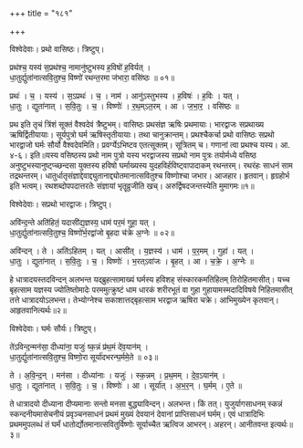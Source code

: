 +++
title = "१८१"

+++


विश्वेदेवाः। प्रथो वासिष्ठः। त्रिष्टुप्।

प्रथ॑श्च॒ यस्य॑ स॒प्रथ॑श्च॒ नामानु॑ष्टुभस्य ह॒विषो॑ ह॒विर्यत् ।  
धा॒तुर्द्युता॑नात्सवि॒तुश्च॒ विष्णो॑ रथन्त॒रमा ज॑भारा॒ वसि॑ष्ठः ॥ ०१॥

प्रथः॑ । च॒ । यस्य॑ । स॒ऽप्रथः॑ । च॒ । नाम॑ । आनु॑ऽस्तुभस्य । ह॒विषः॑ । ह॒विः । यत् ।  
धा॒तुः । द्युता॑नात् । स॒वि॒तुः । च॒ । विष्णोः॑ । र॒थ॒म्ऽत॒रम् । आ । ज॒भा॒र॒ । वसि॑ष्ठः ॥

प्रथ इति तृचं त्रिंशं सूक्तं वैश्वदेवं त्रैष्टुभम्। वासिष्ठः प्रथसंज्ञ ऋषिः प्रथमायाः। भारद्वाजः सप्रथाख्य ऋषिर्द्वितीयायाः। सूर्यपुत्रो घर्म ऋषिस्तृतीयायाः। तथा चानुक्रान्तम्। प्रथश्चैकर्चा प्रथो वासिष्ठः सप्रथो भारद्वाजो घर्मः सौर्यो वैश्वदेवमिति। प्रवर्ग्येऽभिष्टव एतत्सूक्तम्। सूत्रितम् च। गणानां त्वा प्रथश्च यस्य। आ. ४-६। इति॥यस्य वसिष्ठस्य प्रथो नाम पुत्रो यस्य भरद्वाजस्य सप्रथो नाम पुत्रः तयोर्मध्ये वसिष्ठ अनुष्टुभस्यानुष्ट्प्च्छन्दसा युक्तस्य हविषो घर्माख्यस्य युदहविर्हविष्ट्वापादाकम् रथन्तरम्। रथरंहः साधनं साम तद्रथन्तरम्। धातुर्धातृसंज्ञाद्देवाद्द्युतानाद्द्योतमानात्सवितुश्च विष्णोश्चा जभार। आजहार। हृतवान्। हृग्रहोर्भ इति भत्वम्। रथशब्दोपपदात्तरतेः संज्ञायां भृतॄव्रुजीति खच्। अरुर्द्विषदजन्तस्येति मुमागमः॥१॥

विश्वेदेवाः। सप्रथो भारद्वाजः। त्रिष्टुप्।

अवि॑न्द॒न्ते अति॑हितं॒ यदासी॑द्य॒ज्ञस्य॒ धाम॑ पर॒मं गुहा॒ यत् ।  
धा॒तुर्द्युता॑नात्सवि॒तुश्च॒ विष्णो॑र्भ॒रद्वा॑जो बृ॒हदा च॑क्रे अ॒ग्नेः ॥ ०२॥

अवि॑न्दन् । ते । अति॑ऽहितम् । यत् । आसी॑त् । य॒ज्ञस्य॑ । धाम॑ । प॒र॒मम् । गुहा॑ । यत् ।  
धा॒तुः । द्युता॑नात् । स॒वि॒तुः । च॒ । विष्णोः॑ । भ॒रत्ऽवा॑जः । बृ॒हत् । आ । च॒क्रे॒ । अ॒ग्नेः ॥

हे धात्रादयस्तदविन्दन् अलभन्त यद्ब्रुहत्सामाख्यं घर्मस्य हविशह् संस्कारकमतिहितम् तिरोहितमासीत्। यच्च बृहत्साम यज्ञस्य ज्योतिष्तोमादेः परममुत्क्रुष्टं धाम धारकं शरीरभूतं वा गुहा गुहायामस्मदादिविषये निहितमासीत् तत्ते धात्रादयोऽलभन्त। तेभ्योग्नेश्च सकाशात्तद्बृहत्साम भरद्वाज ऋषिरा चक्रे। आभिमुख्येन कृतवान्। आहृतवानित्यर्थः॥२॥

विश्वेदेवाः। घर्मः सौर्यः। त्रिष्टुप्।

ते॑ऽविन्द॒न्मन॑सा॒ दीध्या॑ना॒ यजुः॑ ष्क॒न्नं प्र॑थ॒मं दे॑व॒यान॑म् ।  
धा॒तुर्द्युता॑नात्सवि॒तुश्च॒ विष्णो॒रा सूर्या॑दभरन्घ॒र्ममे॒ते ॥ ०३॥

ते । अ॒वि॒न्द॒न् । मन॑सा । दीध्या॑नाः । यजुः॑ । स्क॒न्नम् । प्र॒थ॒मम् । दे॒व॒ऽयान॑म् ।  
धा॒तुः । द्युता॑नात् । स॒वि॒तुः । च॒ । विष्णोः॑ । आ । सूर्या॑त् । अ॒भ॒र॒न् । घ॒र्मम् । ए॒ते ॥

ते धात्रादयो दीध्याना दीप्यमानाः सन्तो मनसा बुद्ध्याविन्दन्। अलभन्त। किं तत्। युजुर्यागसाधनम् स्कन्नं स्कन्दनीयमासेचनीयं प्रवृञ्चनसाधनं प्रथमं मुख्यं देवयानं देवानां प्राप्तिसाधनं घर्मम्। एवं धात्रादिभिः प्रथममुपलब्धं तं घर्मं धातोर्द्योतमानात्सवितुर्विष्णोः सूर्याच्चैत ऋत्विज आभरन्। अहरन्। आनीतवन्त इत्यर्थः॥३॥